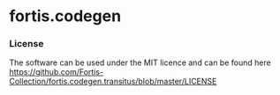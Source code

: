 fortis.codegen
==============



### License

The software can be used under the MIT licence and can be found here https://github.com/Fortis-Collection/fortis.codegen.transitus/blob/master/LICENSE